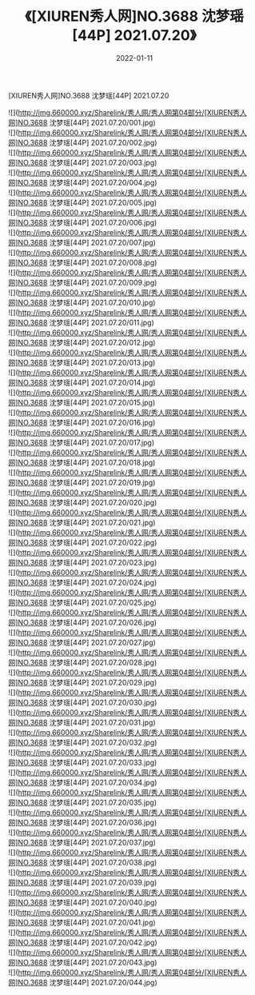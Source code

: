 ﻿---
layout: post
title:  《[XIUREN秀人网]NO.3688 沈梦瑶[44P] 2021.07.20》
date:   2022-01-11
img: http://img.660000.xyz/Sharelink/秀人网/秀人网第04部分/[XIUREN秀人网]NO.3688 沈梦瑶[44P] 2021.07.20/000.jpg
categories: [美女, 清纯, 唯美]
---

[XIUREN秀人网]NO.3688 沈梦瑶[44P] 2021.07.20

 ![](http://img.660000.xyz/Sharelink/秀人网/秀人网第04部分/[XIUREN秀人网]NO.3688 沈梦瑶[44P] 2021.07.20/001.jpg) <br>![](http://img.660000.xyz/Sharelink/秀人网/秀人网第04部分/[XIUREN秀人网]NO.3688 沈梦瑶[44P] 2021.07.20/002.jpg) <br>![](http://img.660000.xyz/Sharelink/秀人网/秀人网第04部分/[XIUREN秀人网]NO.3688 沈梦瑶[44P] 2021.07.20/003.jpg) <br>![](http://img.660000.xyz/Sharelink/秀人网/秀人网第04部分/[XIUREN秀人网]NO.3688 沈梦瑶[44P] 2021.07.20/004.jpg) <br>![](http://img.660000.xyz/Sharelink/秀人网/秀人网第04部分/[XIUREN秀人网]NO.3688 沈梦瑶[44P] 2021.07.20/005.jpg) <br>![](http://img.660000.xyz/Sharelink/秀人网/秀人网第04部分/[XIUREN秀人网]NO.3688 沈梦瑶[44P] 2021.07.20/006.jpg) <br>![](http://img.660000.xyz/Sharelink/秀人网/秀人网第04部分/[XIUREN秀人网]NO.3688 沈梦瑶[44P] 2021.07.20/007.jpg) <br>![](http://img.660000.xyz/Sharelink/秀人网/秀人网第04部分/[XIUREN秀人网]NO.3688 沈梦瑶[44P] 2021.07.20/008.jpg) <br>![](http://img.660000.xyz/Sharelink/秀人网/秀人网第04部分/[XIUREN秀人网]NO.3688 沈梦瑶[44P] 2021.07.20/009.jpg) <br>![](http://img.660000.xyz/Sharelink/秀人网/秀人网第04部分/[XIUREN秀人网]NO.3688 沈梦瑶[44P] 2021.07.20/010.jpg) <br>![](http://img.660000.xyz/Sharelink/秀人网/秀人网第04部分/[XIUREN秀人网]NO.3688 沈梦瑶[44P] 2021.07.20/011.jpg) <br>![](http://img.660000.xyz/Sharelink/秀人网/秀人网第04部分/[XIUREN秀人网]NO.3688 沈梦瑶[44P] 2021.07.20/012.jpg) <br>![](http://img.660000.xyz/Sharelink/秀人网/秀人网第04部分/[XIUREN秀人网]NO.3688 沈梦瑶[44P] 2021.07.20/013.jpg) <br>![](http://img.660000.xyz/Sharelink/秀人网/秀人网第04部分/[XIUREN秀人网]NO.3688 沈梦瑶[44P] 2021.07.20/014.jpg) <br>![](http://img.660000.xyz/Sharelink/秀人网/秀人网第04部分/[XIUREN秀人网]NO.3688 沈梦瑶[44P] 2021.07.20/015.jpg) <br>![](http://img.660000.xyz/Sharelink/秀人网/秀人网第04部分/[XIUREN秀人网]NO.3688 沈梦瑶[44P] 2021.07.20/016.jpg) <br>![](http://img.660000.xyz/Sharelink/秀人网/秀人网第04部分/[XIUREN秀人网]NO.3688 沈梦瑶[44P] 2021.07.20/017.jpg) <br>![](http://img.660000.xyz/Sharelink/秀人网/秀人网第04部分/[XIUREN秀人网]NO.3688 沈梦瑶[44P] 2021.07.20/018.jpg) <br>![](http://img.660000.xyz/Sharelink/秀人网/秀人网第04部分/[XIUREN秀人网]NO.3688 沈梦瑶[44P] 2021.07.20/019.jpg) <br>![](http://img.660000.xyz/Sharelink/秀人网/秀人网第04部分/[XIUREN秀人网]NO.3688 沈梦瑶[44P] 2021.07.20/020.jpg) <br>![](http://img.660000.xyz/Sharelink/秀人网/秀人网第04部分/[XIUREN秀人网]NO.3688 沈梦瑶[44P] 2021.07.20/021.jpg) <br>![](http://img.660000.xyz/Sharelink/秀人网/秀人网第04部分/[XIUREN秀人网]NO.3688 沈梦瑶[44P] 2021.07.20/022.jpg) <br>![](http://img.660000.xyz/Sharelink/秀人网/秀人网第04部分/[XIUREN秀人网]NO.3688 沈梦瑶[44P] 2021.07.20/023.jpg) <br>![](http://img.660000.xyz/Sharelink/秀人网/秀人网第04部分/[XIUREN秀人网]NO.3688 沈梦瑶[44P] 2021.07.20/024.jpg) <br>![](http://img.660000.xyz/Sharelink/秀人网/秀人网第04部分/[XIUREN秀人网]NO.3688 沈梦瑶[44P] 2021.07.20/025.jpg) <br>![](http://img.660000.xyz/Sharelink/秀人网/秀人网第04部分/[XIUREN秀人网]NO.3688 沈梦瑶[44P] 2021.07.20/026.jpg) <br>![](http://img.660000.xyz/Sharelink/秀人网/秀人网第04部分/[XIUREN秀人网]NO.3688 沈梦瑶[44P] 2021.07.20/027.jpg) <br>![](http://img.660000.xyz/Sharelink/秀人网/秀人网第04部分/[XIUREN秀人网]NO.3688 沈梦瑶[44P] 2021.07.20/028.jpg) <br>![](http://img.660000.xyz/Sharelink/秀人网/秀人网第04部分/[XIUREN秀人网]NO.3688 沈梦瑶[44P] 2021.07.20/029.jpg) <br>![](http://img.660000.xyz/Sharelink/秀人网/秀人网第04部分/[XIUREN秀人网]NO.3688 沈梦瑶[44P] 2021.07.20/030.jpg) <br>![](http://img.660000.xyz/Sharelink/秀人网/秀人网第04部分/[XIUREN秀人网]NO.3688 沈梦瑶[44P] 2021.07.20/031.jpg) <br>![](http://img.660000.xyz/Sharelink/秀人网/秀人网第04部分/[XIUREN秀人网]NO.3688 沈梦瑶[44P] 2021.07.20/032.jpg) <br>![](http://img.660000.xyz/Sharelink/秀人网/秀人网第04部分/[XIUREN秀人网]NO.3688 沈梦瑶[44P] 2021.07.20/033.jpg) <br>![](http://img.660000.xyz/Sharelink/秀人网/秀人网第04部分/[XIUREN秀人网]NO.3688 沈梦瑶[44P] 2021.07.20/034.jpg) <br>![](http://img.660000.xyz/Sharelink/秀人网/秀人网第04部分/[XIUREN秀人网]NO.3688 沈梦瑶[44P] 2021.07.20/035.jpg) <br>![](http://img.660000.xyz/Sharelink/秀人网/秀人网第04部分/[XIUREN秀人网]NO.3688 沈梦瑶[44P] 2021.07.20/036.jpg) <br>![](http://img.660000.xyz/Sharelink/秀人网/秀人网第04部分/[XIUREN秀人网]NO.3688 沈梦瑶[44P] 2021.07.20/037.jpg) <br>![](http://img.660000.xyz/Sharelink/秀人网/秀人网第04部分/[XIUREN秀人网]NO.3688 沈梦瑶[44P] 2021.07.20/038.jpg) <br>![](http://img.660000.xyz/Sharelink/秀人网/秀人网第04部分/[XIUREN秀人网]NO.3688 沈梦瑶[44P] 2021.07.20/039.jpg) <br>![](http://img.660000.xyz/Sharelink/秀人网/秀人网第04部分/[XIUREN秀人网]NO.3688 沈梦瑶[44P] 2021.07.20/040.jpg) <br>![](http://img.660000.xyz/Sharelink/秀人网/秀人网第04部分/[XIUREN秀人网]NO.3688 沈梦瑶[44P] 2021.07.20/041.jpg) <br>![](http://img.660000.xyz/Sharelink/秀人网/秀人网第04部分/[XIUREN秀人网]NO.3688 沈梦瑶[44P] 2021.07.20/042.jpg) <br>![](http://img.660000.xyz/Sharelink/秀人网/秀人网第04部分/[XIUREN秀人网]NO.3688 沈梦瑶[44P] 2021.07.20/043.jpg) <br>![](http://img.660000.xyz/Sharelink/秀人网/秀人网第04部分/[XIUREN秀人网]NO.3688 沈梦瑶[44P] 2021.07.20/044.jpg) <br>
